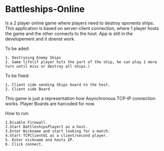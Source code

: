 # Battleships-Online
Is a 2 player online game where players need to destroy oponents ships. This application is based on server-client connection, where 1 player hosts the game and the other connects to the host. 
App is still in the developement and it doenst work.

To be aded:

	1. Destryoing Enemy Ships
 	2. Game life(if player hits the part of the ship, he can play 1 more turn until miss or destroy all ships.)
	
To be fixed:

	1. Client side sending Ships board to the host.
	2. Client side Board
	
	
This game is just a representation how Asynchronous TCP-IP connection works. Player Boards are harcoded for now.

How to run:

	1.Disable Firewall.
	2.Start BattleshipsPlayer1 as a host.
	3.Enter Nickname and start looking for a match.
	4.Start TCPClient01 as a client/second player.
	5. Enter nickname and hosts IP.
	6. Click connect.
